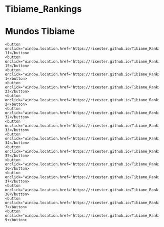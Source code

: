 # Tibiame_Rankings

<html>
<head>
    <title>Mundos Tibiame</title>
</head>
<body>
    <h1>Mundos Tibiame</h1>

    <button onclick="window.location.href='https://rixester.github.io/Tibiame_Rankings/world_11_data.html';">Mundo 11</button>
    <button onclick="window.location.href='https://rixester.github.io/Tibiame_Rankings/world_15_data.html';">Mundo 15</button>
    <button onclick="window.location.href='https://rixester.github.io/Tibiame_Rankings/world_1_data.html';">Mundo 1</button>
    <button onclick="window.location.href='https://rixester.github.io/Tibiame_Rankings/world_23_data.html';">Mundo 23</button>
    <button onclick="window.location.href='https://rixester.github.io/Tibiame_Rankings/world_2_data.html';">Mundo 2</button>
    <button onclick="window.location.href='https://rixester.github.io/Tibiame_Rankings/world_32_data.html';">Mundo 32</button>
    <button onclick="window.location.href='https://rixester.github.io/Tibiame_Rankings/world_33_data.html';">Mundo 33</button>
    <button onclick="window.location.href='https://rixester.github.io/Tibiame_Rankings/world_34_data.html';">Mundo 34</button>
    <button onclick="window.location.href='https://rixester.github.io/Tibiame_Rankings/world_35_data.html';">Mundo 35</button>
    <button onclick="window.location.href='https://rixester.github.io/Tibiame_Rankings/world_36_data.html';">Mundo 36</button>
    <button onclick="window.location.href='https://rixester.github.io/Tibiame_Rankings/world_37_data.html';">Mundo 37</button>
    <button onclick="window.location.href='https://rixester.github.io/Tibiame_Rankings/world_38_data.html';">Mundo 38</button>
    <button onclick="window.location.href='https://rixester.github.io/Tibiame_Rankings/world_7_data.html';">Mundo 7</button>
    <button onclick="window.location.href='https://rixester.github.io/Tibiame_Rankings/world_9_data.html';">Mundo 9</button>
</body>
</html>
